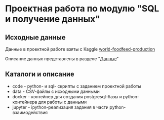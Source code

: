 # Проектная работа по модулю "SQL и получение данных"
## Исходные данные
Данные в проектной работе взяты с Kaggle [world-foodfeed-production](https://www.kaggle.com/dorbicycle/world-foodfeed-production)

Описание данных представлены в разделе "[Данные]()"

## Каталоги и описание

* code - python- и sql- скрипты с заданием проектной работы
* data - CSV-файлы с исходными данными
* docker - контейнер для создания postgresql-базы и python-контейнера для работы с данными
* jupyter - ipython-реализация задания в части python-взаимодействия
